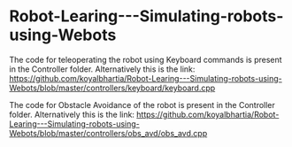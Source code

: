 # Robot-Learing---Simulating-robots-using-Webots

The code for teleoperating the robot using Keyboard commands is present in the Controller folder. 
Alternatively this is the link:
https://github.com/koyalbhartia/Robot-Learing---Simulating-robots-using-Webots/blob/master/controllers/keyboard/keyboard.cpp

The code for Obstacle Avoidance of the robot is present in the Controller folder. 
Alternatively this is the link:
https://github.com/koyalbhartia/Robot-Learing---Simulating-robots-using-Webots/blob/master/controllers/obs_avd/obs_avd.cpp
